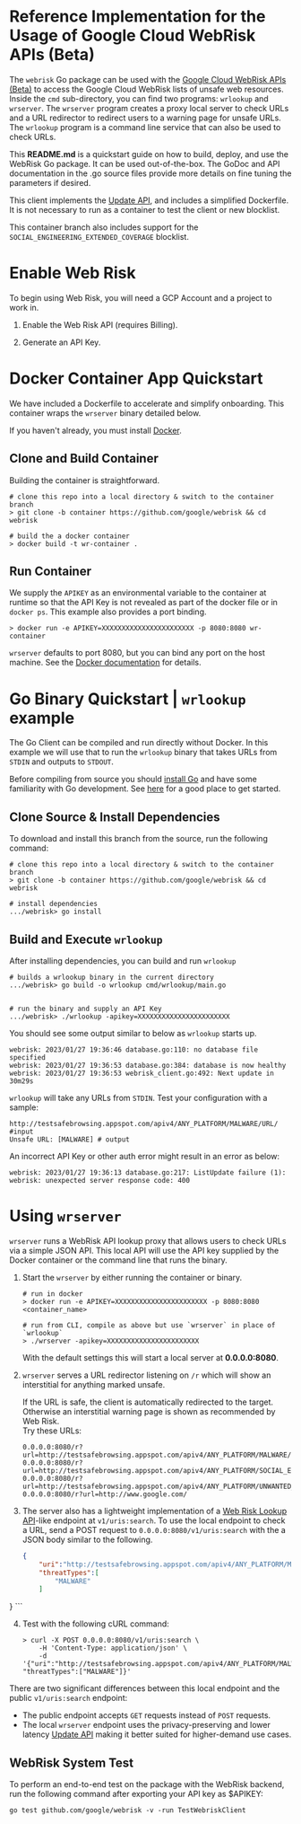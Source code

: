 # Reference Implementation for the Usage of Google Cloud WebRisk APIs (Beta)

The `webrisk` Go package can be used with the
[Google Cloud WebRisk APIs (Beta)](https://cloud.google.com/web-risk/)
to access the Google Cloud WebRisk lists of unsafe web resources. Inside the
`cmd` sub-directory, you can find two programs: `wrlookup` and `wrserver`. The
`wrserver` program creates a proxy local server to check URLs and a URL
redirector to redirect users to a warning page for unsafe URLs. The `wrlookup`
program is a command line service that can also be used to check URLs.

This **README.md** is a quickstart guide on how to build, deploy, and use the
WebRisk Go package. It can be used out-of-the-box. The GoDoc and API
documentation in the .go source files provide more details on fine tuning the
parameters if desired.

This client implements the [Update API](https://cloud.google.com/web-risk/docs/update-api),
and includes a simplified Dockerfile. It is not necessary to run as a container
to test the client or new blocklist.

This container branch also includes support for the
`SOCIAL_ENGINEERING_EXTENDED_COVERAGE` blocklist. 

# Enable Web Risk

To begin using Web Risk, you will need a GCP Account and a project to work in.

1. Enable the Web Risk API (requires Billing).

2. Generate an API Key.

# Docker Container App Quickstart

We have included a Dockerfile to accelerate and simplify onboarding. This
container wraps the `wrserver` binary detailed below.

If you haven't already, you must install [Docker](https://www.docker.com/).

## Clone and Build Container

Building the container is straightforward.

```
# clone this repo into a local directory & switch to the container branch
> git clone -b container https://github.com/google/webrisk && cd webrisk

# build the a docker container
> docker build -t wr-container .
```

## Run Container

We supply the `APIKEY` as an environmental variable to the container at runtime
so that the API Key is not revealed as part of the docker file or in `docker ps`.
This example also provides a port binding.

```
> docker run -e APIKEY=XXXXXXXXXXXXXXXXXXXXXXX -p 8080:8080 wr-container
```

`wrserver` defaults to port 8080, but you can bind any port on the host machine.
See the [Docker documentation](https://docs.docker.com/config/containers/container-networking/)
for details.

# Go Binary Quickstart | `wrlookup` example

The Go Client can be compiled and run directly without Docker. In this example
we will use that to run the `wrlookup` binary that takes URLs from `STDIN` and
outputs to `STDOUT`.

Before compiling from source you should [install Go](https://go.dev/doc/install)
and have some familiarity with Go development. See [here](https://go.dev/doc/tutorial/getting-started)
for a good place to get started.

## Clone Source & Install Dependencies

To download and install this branch from the source, run the following command:

```
# clone this repo into a local directory & switch to the container branch
> git clone -b container https://github.com/google/webrisk && cd webrisk

# install dependencies
.../webrisk> go install
```

## Build and Execute `wrlookup`

After installing dependencies, you can build and run `wrlookup`

```
# builds a wrlookup binary in the current directory
.../webrisk> go build -o wrlookup cmd/wrlookup/main.go


# run the binary and supply an API Key
.../webrisk> ./wrlookup -apikey=XXXXXXXXXXXXXXXXXXXXXXX
```

You should see some output similar to below as `wrlookup` starts up.

```
webrisk: 2023/01/27 19:36:46 database.go:110: no database file specified
webrisk: 2023/01/27 19:36:53 database.go:384: database is now healthy
webrisk: 2023/01/27 19:36:53 webrisk_client.go:492: Next update in 30m29s
```

`wrlookup` will take any URLs from `STDIN`. Test your configuration with a sample:

```
http://testsafebrowsing.appspot.com/apiv4/ANY_PLATFORM/MALWARE/URL/ #input
Unsafe URL: [MALWARE] # output
```

An incorrect API Key or other auth error might result in an error as below:

```
webrisk: 2023/01/27 19:36:13 database.go:217: ListUpdate failure (1): webrisk: unexpected server response code: 400
```

# Using `wrserver`

`wrserver` runs a WebRisk API lookup proxy that allows users to check URLs via
a simple JSON API. This local API will use the API key supplied by the Docker
container or the command line that runs the binary.

1.	Start the `wrserver` by either running the container or binary.

	```
	# run in docker
	> docker run -e APIKEY=XXXXXXXXXXXXXXXXXXXXXXX -p 8080:8080 <container_name>

	# run from CLI, compile as above but use `wrserver` in place of `wrlookup`
	> ./wrserver -apikey=XXXXXXXXXXXXXXXXXXXXXXX
	```

	With the default settings this will start a local server at **0.0.0.0:8080**.

2.  `wrserver` serves a URL redirector listening on `/r` which will show an interstitial for anything marked unsafe.

	If the URL is safe, the client is automatically redirected to the target. 
	Otherwise an interstitial warning page is shown as recommended by Web Risk.  
	Try these URLs:

	```
	0.0.0.0:8080/r?url=http://testsafebrowsing.appspot.com/apiv4/ANY_PLATFORM/MALWARE/URL/
	0.0.0.0:8080/r?url=http://testsafebrowsing.appspot.com/apiv4/ANY_PLATFORM/SOCIAL_ENGINEERING/URL/
	0.0.0.0:8080/r?url=http://testsafebrowsing.appspot.com/apiv4/ANY_PLATFORM/UNWANTED_SOFTWARE/URL/
	0.0.0.0:8080/r?url=http://www.google.com/
	```

3.	The server also has a lightweight implementation of a [Web Risk Lookup API](https://cloud.google.com/web-risk/docs/lookup-api)-like endpoint at `v1/uris:search`.
To use the local endpoint to check a URL, send a POST request to `0.0.0.0:8080/v1/uris:search` with the a JSON body similar to the following.

	```json
	{
    	"uri":"http://testsafebrowsing.appspot.com/apiv4/ANY_PLATFORM/MALWARE/URL/",
   		"threatTypes":[
      		"MALWARE"
    	]
  }
	```

4. Test with the following cURL command:

	```
	> curl -X POST 0.0.0.0:8080/v1/uris:search \ 
		-H 'Content-Type: application/json' \ 
		-d '{"uri":"http://testsafebrowsing.appspot.com/apiv4/ANY_PLATFORM/MALWARE/URL/", "threatTypes":["MALWARE"]}'
	```

There are two significant differences between this local endpoint and the
public `v1/uris:search` endpoint:

  - The public endpoint accepts `GET` requests instead of `POST` requests.
  - The local `wrserver` endpoint uses the privacy-preserving and lower latency
	[Update API](https://cloud.google.com/web-risk/docs/update-api) making it better
	suited for higher-demand use cases.


## WebRisk System Test
To perform an end-to-end test on the package with the WebRisk backend,
run the following command after exporting your API key as $APIKEY:

```
go test github.com/google/webrisk -v -run TestWebriskClient
```
